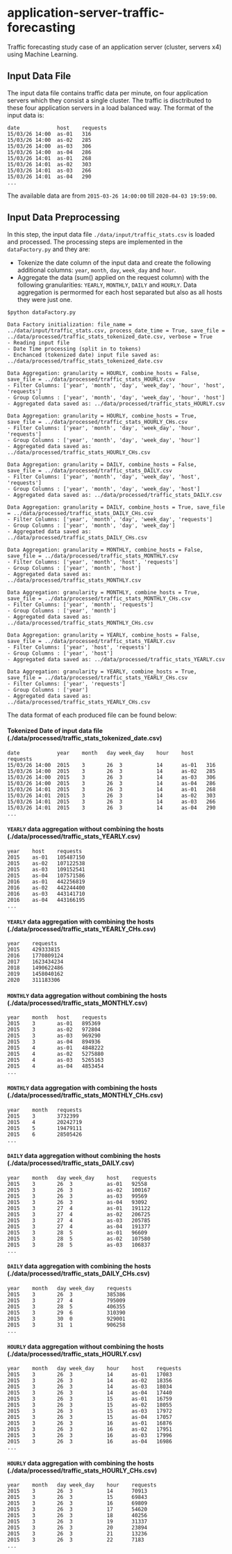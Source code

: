 # application-server-traffic-forecasting
Traffic forecasting study case of an application server (cluster, servers x4) using Machine Learning.

## Input Data File
The input data file contains traffic data per minute, on four application servers which they consist a single cluster. The traffic is disctributed to these four application servers in a load balanced way. The format of the input data is:

```
date	        host	requests
15/03/26 14:00	as-01	316
15/03/26 14:00	as-02	285
15/03/26 14:00	as-03	306
15/03/26 14:00	as-04	286
15/03/26 14:01	as-01	268
15/03/26 14:01	as-02	303
15/03/26 14:01	as-03	266
15/03/26 14:01	as-04	290
...
```

The available data are from `2015-03-26 14:00:00` till `2020-04-03 19:59:00`.

## Input Data Preprocessing
In this step, the input data file `./data/input/traffic_stats.csv` is loaded and processed. The processing steps are implemented in the `dataFactory.py` and they are:
- Tokenize the date column of the input data and create the following additional columns: `year`, `month`, `day`, `week_day` and `hour`.
- Aggregate the data (sum() applied on the request column) with the following granularities: `YEARLY`, `MONTHLY`, `DAILY` and `HOURLY`. Data aggregation is permormed for each host separated but also as all hosts they were just one.

```
$python dataFactory.py

Data Factory initialization: file_name = ../data/input/traffic_stats.csv, process_date_time = True, save_file = ../data/processed/traffic_stats_tokenized_date.csv, verbose = True
- Reading input file
- Date Time processing (split in to tokens)
- Enchanced (tokenized date) input file saved as: ../data/processed/traffic_stats_tokenized_date.csv

Data Aggregation: granularity = HOURLY, combine_hosts = False, save_file = ../data/processed/traffic_stats_HOURLY.csv
- Filter Columns: ['year', 'month', 'day', 'week_day', 'hour', 'host', 'requests']
- Group Columns : ['year', 'month', 'day', 'week_day', 'hour', 'host']
- Aggregated data saved as: ../data/processed/traffic_stats_HOURLY.csv

Data Aggregation: granularity = HOURLY, combine_hosts = True, save_file = ../data/processed/traffic_stats_HOURLY_CHs.csv
- Filter Columns: ['year', 'month', 'day', 'week_day', 'hour', 'requests']
- Group Columns : ['year', 'month', 'day', 'week_day', 'hour']
- Aggregated data saved as: ../data/processed/traffic_stats_HOURLY_CHs.csv

Data Aggregation: granularity = DAILY, combine_hosts = False, save_file = ../data/processed/traffic_stats_DAILY.csv
- Filter Columns: ['year', 'month', 'day', 'week_day', 'host', 'requests']
- Group Columns : ['year', 'month', 'day', 'week_day', 'host']
- Aggregated data saved as: ../data/processed/traffic_stats_DAILY.csv

Data Aggregation: granularity = DAILY, combine_hosts = True, save_file = ../data/processed/traffic_stats_DAILY_CHs.csv
- Filter Columns: ['year', 'month', 'day', 'week_day', 'requests']
- Group Columns : ['year', 'month', 'day', 'week_day']
- Aggregated data saved as: ../data/processed/traffic_stats_DAILY_CHs.csv

Data Aggregation: granularity = MONTHLY, combine_hosts = False, save_file = ../data/processed/traffic_stats_MONTHLY.csv
- Filter Columns: ['year', 'month', 'host', 'requests']
- Group Columns : ['year', 'month', 'host']
- Aggregated data saved as: ../data/processed/traffic_stats_MONTHLY.csv

Data Aggregation: granularity = MONTHLY, combine_hosts = True, save_file = ../data/processed/traffic_stats_MONTHLY_CHs.csv
- Filter Columns: ['year', 'month', 'requests']
- Group Columns : ['year', 'month']
- Aggregated data saved as: ../data/processed/traffic_stats_MONTHLY_CHs.csv

Data Aggregation: granularity = YEARLY, combine_hosts = False, save_file = ../data/processed/traffic_stats_YEARLY.csv
- Filter Columns: ['year', 'host', 'requests']
- Group Columns : ['year', 'host']
- Aggregated data saved as: ../data/processed/traffic_stats_YEARLY.csv

Data Aggregation: granularity = YEARLY, combine_hosts = True, save_file = ../data/processed/traffic_stats_YEARLY_CHs.csv
- Filter Columns: ['year', 'requests']
- Group Columns : ['year']
- Aggregated data saved as: ../data/processed/traffic_stats_YEARLY_CHs.csv
```

The data format of each produced file can be found below:

#### Tokenized Date of input data file (./data/processed/traffic_stats_tokenized_date.csv)
```
date	        year	month   day	week_day	hour	host	requests
15/03/26 14:00	2015	3	    26	3	        14	    as-01	316
15/03/26 14:00	2015	3	    26	3	        14	    as-02	285
15/03/26 14:00	2015	3	    26	3	        14	    as-03	306
15/03/26 14:00	2015	3	    26	3	        14	    as-04	286
15/03/26 14:01	2015	3	    26	3	        14	    as-01	268
15/03/26 14:01	2015	3	    26	3	        14	    as-02	303
15/03/26 14:01	2015	3	    26	3	        14	    as-03	266
15/03/26 14:01	2015	3	    26	3	        14	    as-04	290
...
```

#### `YEARLY` data aggregation without combining the hosts (./data/processed/traffic_stats_YEARLY.csv)
```
year	host	requests
2015	as-01	105487150
2015	as-02	107122538
2015	as-03	109152541
2015	as-04	107571586
2016	as-01	442256819
2016	as-02	442244400
2016	as-03	443141710
2016	as-04	443166195
...
```

#### `YEARLY` data aggregation with combining the hosts (./data/processed/traffic_stats_YEARLY_CHs.csv)
```
year	requests
2015	429333815
2016	1770809124
2017	1623434234
2018	1490622486
2019	1458040162
2020	311183306
```

#### `MONTHLY` data aggregation without combining the hosts (./data/processed/traffic_stats_MONTHLY.csv)
```
year	month   host	requests
2015	3	    as-01	895369
2015	3	    as-02	972804
2015	3	    as-03	969290
2015	3	    as-04	894936
2015	4	    as-01	4848222
2015	4	    as-02	5275880
2015	4	    as-03	5265163
2015	4	    as-04	4853454
...
```

#### `MONTHLY` data aggregation with combining the hosts (./data/processed/traffic_stats_MONTHLY_CHs.csv)
```
year	month   requests
2015	3	    3732399
2015	4	    20242719
2015	5	    19479111
2015	6	    28505426
...
```

#### `DAILY` data aggregation without combining the hosts (./data/processed/traffic_stats_DAILY.csv)
```
year	month   day	week_day	host	requests
2015	3	    26	3	        as-01	92558
2015	3	    26	3	        as-02	100167
2015	3	    26	3	        as-03	99569
2015	3	    26	3	        as-04	93092
2015	3	    27	4	        as-01	191122
2015	3	    27	4	        as-02	206725
2015	3	    27	4	        as-03	205785
2015	3	    27	4	        as-04	191377
2015	3	    28	5	        as-01	96609
2015	3	    28	5	        as-02	107580
2015	3	    28	5	        as-03	106837
...
```

#### `DAILY` data aggregation with combining the hosts (./data/processed/traffic_stats_DAILY_CHs.csv)
```
year	month   day	week_day	requests
2015	3	    26	3	        385386
2015	3	    27	4	        795009
2015	3	    28	5	        406355
2015	3	    29	6	        310390
2015	3	    30	0	        929001
2015	3	    31	1	        906258
...
```

#### `HOURLY` data aggregation without combining the hosts (./data/processed/traffic_stats_HOURLY.csv)
```
year	month   day	week_day	hour	host	requests
2015	3	    26	3	        14	    as-01	17083
2015	3	    26	3	        14	    as-02	18356
2015	3	    26	3	        14	    as-03	18034
2015	3	    26	3	        14	    as-04	17440
2015	3	    26	3	        15	    as-01	16759
2015	3	    26	3	        15	    as-02	18055
2015	3	    26	3	        15	    as-03	17972
2015	3	    26	3	        15	    as-04	17057
2015	3	    26	3	        16	    as-01	16876
2015	3	    26	3	        16	    as-02	17951
2015	3	    26	3	        16	    as-03	17996
2015	3	    26	3	        16	    as-04	16986
...
```

#### `HOURLY` data aggregation with combining the hosts (./data/processed/traffic_stats_HOURLY_CHs.csv)
```
year	month   day	week_day	hour	requests
2015	3	    26	3	        14	    70913
2015	3	    26	3	        15	    69843
2015	3	    26	3	        16	    69809
2015	3	    26	3	        17	    54620
2015	3	    26	3	        18	    40256
2015	3	    26	3	        19	    31337
2015	3	    26	3	        20	    23894
2015	3	    26	3	        21	    13236
2015	3	    26	3	        22	    7183
...
```